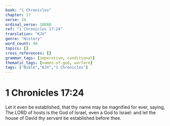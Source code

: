 ```yaml
---
book: "1 Chronicles"
chapter: 17
verse: 24
ordinal_verse: 10888
ref: "1 Chronicles 17:24"
translation: "KJV"
genre: "History"
word_count: 40
topics: []
cross_references: []
grammar_tags: [imperative, conditional]
thematic_tags: [names-of-god, warfare]
tags: ["Bible","KJV","1 Chronicles"]
---
```


# 1 Chronicles 17:24

Let it even be established, that thy name may be magnified for ever, saying, The LORD of hosts is the God of Israel, even a God to Israel: and let the house of David thy servant be established before thee.
